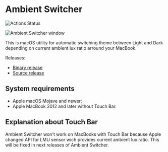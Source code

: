 # Ambient Switcher

![Actions Status](https://github.com/codeworked/Ambient-Switcher/workflows/Swift/badge.svg "Swift build status")
 
 ![Ambient Switcher window](https://user-images.githubusercontent.com/15366398/68812967-71ed1000-0685-11ea-8dc3-81ba0d3ba178.png "Ambient Switcher window")
 
 This is macOS utility for automatic switching theme between Light and Dark depending on current ambient lux ratio arround your MacBook.
 
 Releases:
 - [Binary release](https://github.com/codeworked/Ambient-Switcher/releases/download/v0.1/Ambient.Switcher.0.1.dmg)
 - [Source release](https://github.com/codeworked/Ambient-Switcher/archive/v0.1.zip)

## System requirements

- Apple macOS Mojave and newer;
- Apple MacBook 2012 and later without Touch Bar.

## Explanation about Touch Bar

Ambient Switcher won't work on MacBooks with Touch Bar because Apple changed API for LMU sensor wich provides current ambient lux ratio. This will be fixed in next releases of Ambient Switcher. 
